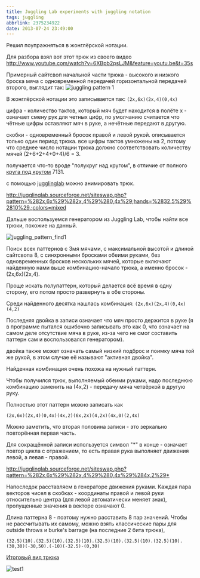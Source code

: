 ```yaml
---
title: Juggling Lab experiments with juggling notation
tags: juggling
abbrlink: 2375234922
date: 2013-07-24 23:49:00
---
```

Решил поупражняться в жонглёрской нотации.

Для разбора взял вот этот трюк из своего видео
<http://www.youtube.com/watch?v=6XBpb2psLJM&feature=youtu.be&t=35s>

Примерный сайтсвоп начальной части трюка - высокого и низкого броска мяча с одновременной передачей горизонтальной передачей второго, выглядит так:
![juggling pattern 1](http://ic.pics.livejournal.com/spiiin/20318251/26589/26589_original.png "juggling pattern 1")

В жонглёрской нотации это записывается так: `(2x,6x)(2x,4)(0,4x)`

цифра - количество тактов, который мяч будет находится в полёте x - означает смену рук для четных цифр, по умолчанию считается что чётные цифры оставляют мяч в руке, а нечётные передают в другую.

скобки - одновременный бросок правой и левой рукой.
описывается только один период трюка. все цифры тактов умножены на 2, потому что среднее число нотации трюка должно соответствовать количеству мячей (2+6+2+4+0+4)/6 = 3.

получается что-то вроде "полукруг над кругом", в отличие от полного [круга под кругом](http://www.jugglers.ru/content/view/113) 7131.

с помощью [jugglinglab](http://jugglinglab.sourceforge.net/siteswap.php?) можно анимировать трюк.

<http://jugglinglab.sourceforge.net/siteswap.php?pattern=%282x,6x%29%282x,4%29%280,4x%29;hands=%2832.5%29%2810%29.;colors=mixed>

Дальше воспользуемся генератором из Juggling Lab, чтобы найти все трюки, похожие на данный.

![juggling_pattern_find1](http://ic.pics.livejournal.com/spiiin/20318251/26798/26798_original.png "juggling_pattern_find1")

Поиск всех паттернов с 3мя мячами, с максимальной высотой и длиной сайтсвопа 8, с синхронными бросками обеими руками, без одновременных бросков нескольких мячей, которые включают найденную нами выше комбинацию-начало трюка, а именно бросок - (2x,6x)(2x,4).

Проще искать полупаттерн, который делается всё время в одну сторону, его потом просто развернуть в обе стороны.

Среди найденного десятка нашлась комбинация:
`(2x,6x)(2x,4)(0,4x)(4,2)`

Последняя двойка в записи означает что мяч просто держится в руке (я в программе пытался ошибочно записывать это как 0, что означает на самом деле отсутствие мяча в руке, из-за чего не смог составить паттерн сам и воспользовался генератором).

двойка также может означать самый низкий подброс и поимку мяча той же рукой, в этом случае её называют "активная двойка".

Найденная комбинация очень похожа на нужный паттерн.

Чтобы получился трюк, выполняемый обеими руками, надо последнюю комбинацию заменить на (4x,2) - передачу мяча четвёркой в другую руку.

Полностью этот паттерн можно записать как

`(2x,6x)(2x,4)(0,4x)(4x,2)(6x,2x)(4,2x)(4x,0)(2,4x)`

Можно заметить, что вторая половина записи - это зеркально повторённая первая часть.

Для сокращённой записи используется символ "\*" в конце - означает повтор цикла с отражением, то есть правая рука выполняет движения левой, а левая - правой.

<http://jugglinglab.sourceforge.net/siteswap.php?pattern=%282x,6x%29%282x,4%29%280,4x%29%284x,2%29*>

Напоследок расставляем в генераторе движения руками. Каждая пара векторов чисел в скобках - координаты правой и левой руки относительно центра (для левой автоматически меняет знак), пропущенные значения в векторе означают 0.

Длина паттерна 8 - поэтому нужно расставить 8 пар значений. Чтобы не рассчитывать их самому, можно взять классические пары для outside throws и burke's barrage (на последние 2 бита трюка),

`(32.5)(10).(32.5)(10).(32.5)(10).(32.5)(10).(32.5)(10).(32.5)(10).(30,30)(-30,50).(-10)(-32.5)-(0,30)`

[Итоговый вид трюка](http://jugglinglab.sourceforge.net/siteswap.php?pattern=%282x,6x%29%282x,4%29%280,4x%29%284x,2%29*;hands=%2832.5%29%2810%29.%2832.5%29%2810%29.%2832.5%29%2810%29.%2832.5%29%2810%29.%2832.5%29%2810%29.%2832.5%29%2810%29.%2830,30%29%28-30,50%29.%28-10%29%28-32.5%29-%280,30%29.;colors=mixed)

![test1](http://ic.pics.livejournal.com/spiiin/20318251/27015/27015_original.gif "test1")